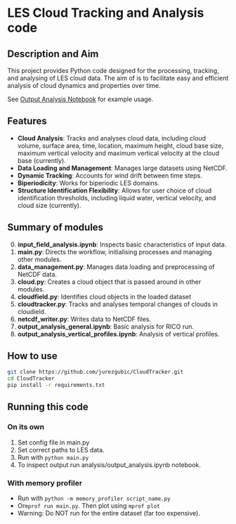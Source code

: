 # LES Cloud Tracking and Analysis code

## Description and Aim
This project provides Python code designed for the processing, tracking, and analysing of LES cloud data. The aim of is to facilitate easy and efficient analysis of cloud dynamics and properties over time.

See [Output Analysis Notebook](analysis/output_analysis.ipynb) for example usage. 

## Features
- **Cloud Analysis**: Tracks and analyses cloud data, including cloud volume, surface area, time, location, maximum height, cloud base size, maximum vertical velocity and maximum vertical velocity at the cloud base (currently).
- **Data Loading and Management**: Manages large datasets using NetCDF.
- **Dynamic Tracking**: Accounts for wind drift between time steps.
- **Biperiodicity**: Works for biperiodic LES domains.
- **Structure Identification Flexibility**: Allows for user choice of cloud identification thresholds, including liquid water, vertical velocity, and cloud size (currently).


## Summary of modules
0. **input_field_analysis.ipynb**: Inspects basic characteristics of input data.
1. **main.py**: Directs the workflow, initialising processes and managing other modules.
2. **data_management.py**: Manages data loading and preprocessing of NetCDF data.
3. **cloud.py**: Creates a cloud object that is passed around in other modules.
4. **cloudfield.py**: Identifies cloud objects in the loaded dataset
5. **cloudtracker.py**: Tracks and analyses temporal changes of clouds in cloudield.
6. **netcdf_writer.py**: Writes data to NetCDF files. 
7. **output_analysis_general.ipynb**: Basic analysis for RICO run.
8. **output_analysis_vertical_profiles.ipynb**: Analysis of vertical profiles. 


## How to use
```bash
git clone https://github.com/jurezgubic/CloudTracker.git
cd CloudTracker
pip install -r requirements.txt
```

##  Running this code 
### On its own
1. Set config file in main.py
2. Set correct paths to LES data.
3. Run with `python main.py`
4. To inspect output run analysis/output_analysis.ipynb notebook.


### With memory profiler
- Run with `python -m memory_profiler script_name.py`
- Or`mprof run main.py`. Then plot using `mprof plot`
- Warning: Do NOT run for the entire dataset (far too expensive). 

